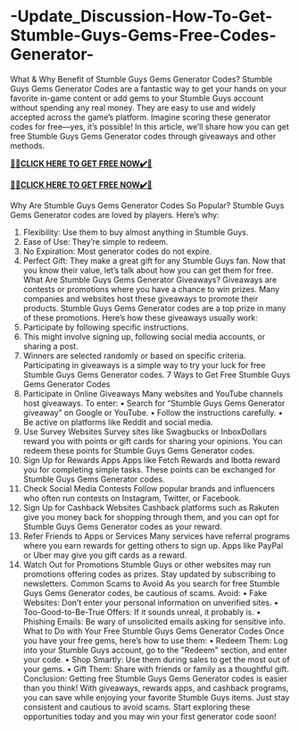 # -Update_Discussion-How-To-Get-Stumble-Guys-Gems-Free-Codes-Generator-

What & Why Benefit of Stumble Guys Gems Generator Codes?
Stumble Guys Gems Generator Codes are a fantastic way to get your hands on your favorite in-game content or add gems to your Stumble Guys account without spending any real money. They are easy to use and widely accepted across the game’s platform. Imagine scoring these generator codes for free—yes, it’s possible! In this article, we’ll share how you can get free Stumble Guys Gems Generator codes through giveaways and other methods.

**[🎁🎁CLICK HERE TO GET FREE NOW✔️🎁](https://rewardscraft.com/stumble-guys-gems-generator-codes)**

**[🎁🎁CLICK HERE TO GET FREE NOW✔️🎁](https://rewardscraft.com/stumble-guys-gems-generator-codes)**

Why Are Stumble Guys Gems Generator Codes So Popular?
Stumble Guys Gems Generator codes are loved by players. Here’s why:
1.	Flexibility: Use them to buy almost anything in Stumble Guys.
2.	Ease of Use: They’re simple to redeem.
3.	No Expiration: Most generator codes do not expire.
4.	Perfect Gift: They make a great gift for any Stumble Guys fan.
Now that you know their value, let’s talk about how you can get them for free.
What Are Stumble Guys Gems Generator Giveaways?
Giveaways are contests or promotions where you have a chance to win prizes. Many companies and websites host these giveaways to promote their products. Stumble Guys Gems Generator codes are a top prize in many of these promotions.
Here’s how these giveaways usually work:
1.	Participate by following specific instructions.
2.	This might involve signing up, following social media accounts, or sharing a post.
3.	Winners are selected randomly or based on specific criteria.
Participating in giveaways is a simple way to try your luck for free Stumble Guys Gems Generator codes.
7 Ways to Get Free Stumble Guys Gems Generator Codes
1.	Participate in Online Giveaways
Many websites and YouTube channels host giveaways. To enter:
• Search for “Stumble Guys Gems Generator giveaway” on Google or YouTube.
• Follow the instructions carefully.
• Be active on platforms like Reddit and social media.
2.	Use Survey Websites
Survey sites like Swagbucks or InboxDollars reward you with points or gift cards for sharing your opinions. You can redeem these points for Stumble Guys Gems Generator codes.
3.	Sign Up for Rewards Apps
Apps like Fetch Rewards and Ibotta reward you for completing simple tasks. These points can be exchanged for Stumble Guys Gems Generator codes.
4.	Check Social Media Contests
Follow popular brands and influencers who often run contests on Instagram, Twitter, or Facebook.
5.	Sign Up for Cashback Websites
Cashback platforms such as Rakuten give you money back for shopping through them, and you can opt for Stumble Guys Gems Generator codes as your reward.
6.	Refer Friends to Apps or Services
Many services have referral programs where you earn rewards for getting others to sign up. Apps like PayPal or Uber may give you gift cards as a reward.
7.	Watch Out for Promotions
Stumble Guys or other websites may run promotions offering codes as prizes. Stay updated by subscribing to newsletters.
Common Scams to Avoid
As you search for free Stumble Guys Gems Generator codes, be cautious of scams. Avoid:
• Fake Websites: Don’t enter your personal information on unverified sites.
• Too-Good-to-Be-True Offers: If it sounds unreal, it probably is.
• Phishing Emails: Be wary of unsolicited emails asking for sensitive info.
What to Do with Your Free Stumble Guys Gems Generator Codes
Once you have your free gems, here’s how to use them:
• Redeem Them: Log into your Stumble Guys account, go to the "Redeem" section, and enter your code.
• Shop Smartly: Use them during sales to get the most out of your gems.
• Gift Them: Share with friends or family as a thoughtful gift.
Conclusion:
Getting free Stumble Guys Gems Generator codes is easier than you think! With giveaways, rewards apps, and cashback programs, you can save while enjoying your favorite Stumble Guys items. Just stay consistent and cautious to avoid scams. Start exploring these opportunities today and you may win your first generator code soon!
